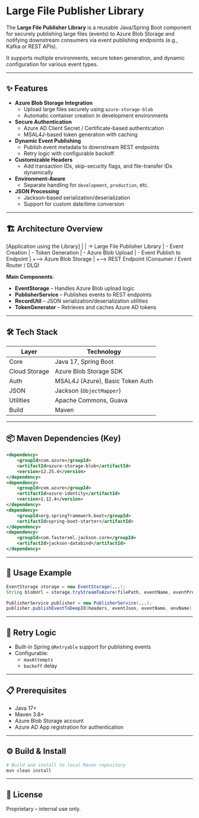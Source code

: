 # Large File Publisher Library

The **Large File Publisher Library** is a reusable Java/Spring Boot component for securely publishing large files (events) to Azure Blob Storage and notifying downstream consumers via event publishing endpoints (e.g., Kafka or REST APIs).

It supports multiple environments, secure token generation, and dynamic configuration for various event types.

---

## ✨ Features

- **Azure Blob Storage Integration**  
  - Upload large files securely using `azure-storage-blob`
  - Automatic container creation in development environments  
- **Secure Authentication**  
  - Azure AD Client Secret / Certificate-based authentication  
  - MSAL4J-based token generation with caching
- **Dynamic Event Publishing**  
  - Publish event metadata to downstream REST endpoints
  - Retry logic with configurable backoff
- **Customizable Headers**  
  - Add transaction IDs, skip-security flags, and file-transfer IDs dynamically
- **Environment-Aware**  
  - Separate handling for `development`, `production`, etc.
- **JSON Processing**  
  - Jackson-based serialization/deserialization
  - Support for custom date/time conversion

---

## 🏗 Architecture Overview

[Application using the Library]
        |
        | -> Large File Publisher Library
        |       - Event Creation
        |       - Token Generation
        |       - Azure Blob Upload
        |       - Event Publish to Endpoint
        |
        +--> Azure Blob Storage
        |
        +--> REST Endpoint (Consumer / Event Router / DLQ)

**Main Components**:
- **EventStorage** – Handles Azure Blob upload logic
- **PublisherService** – Publishes events to REST endpoints
- **RecordUtil** – JSON serialization/deserialization utilities
- **TokenGenerator** – Retrieves and caches Azure AD tokens

---

## 🛠 Tech Stack

| Layer           | Technology |
|-----------------|------------|
| Core            | Java 17, Spring Boot |
| Cloud Storage   | Azure Blob Storage SDK |
| Auth            | MSAL4J (Azure), Basic Token Auth |
| JSON            | Jackson (`ObjectMapper`) |
| Utilities       | Apache Commons, Guava |
| Build           | Maven |

---

## 📦 Maven Dependencies (Key)

```xml
<dependency>
    <groupId>com.azure</groupId>
    <artifactId>azure-storage-blob</artifactId>
    <version>12.25.4</version>
</dependency>
<dependency>
    <groupId>com.azure</groupId>
    <artifactId>azure-identity</artifactId>
    <version>1.12.4</version>
</dependency>
<dependency>
    <groupId>org.springframework.boot</groupId>
    <artifactId>spring-boot-starter</artifactId>
</dependency>
<dependency>
    <groupId>com.fasterxml.jackson.core</groupId>
    <artifactId>jackson-databind</artifactId>
</dependency>
```

---

## 🚀 Usage Example

```java
EventStorage storage = new EventStorage(...);
String blobUrl = storage.tryStreamToAzure(filePath, eventName, eventProducerId);

PublisherService publisher = new PublisherService(...);
publisher.publishEventToDeepIO(headers, eventJson, eventName, envName);
```

---

## 🔄 Retry Logic

- Built-in Spring `@Retryable` support for publishing events
- Configurable:
  - `maxAttempts`
  - `backoff` delay

---

## 📋 Prerequisites

- Java 17+
- Maven 3.8+
- Azure Blob Storage account
- Azure AD App registration for authentication

---

## ⚙️ Build & Install

```bash
# Build and install to local Maven repository
mvn clean install
```

---

## 📜 License

Proprietary – internal use only.
